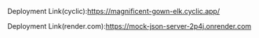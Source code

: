 Deployment Link(cyclic):https://magnificent-gown-elk.cyclic.app/

Deployment Link(render.com):https://mock-json-server-2p4j.onrender.com